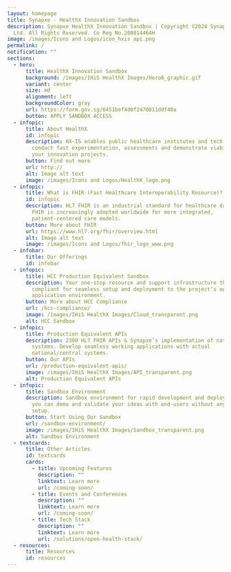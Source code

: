 ```yaml
---
layout: homepage
title: Synapxe - HealthX Innovation Sandbox
description: Synapxe HealthX Innovation Sandbox | Copyright ©2024 Synapxe Pte
  Ltd. All Rights Reserved. Co Reg No.200814464H
image: /images/Icons and Logos/icon_hxis api.png
permalink: /
notification: ""
sections:
  - hero:
      title: HealthX Innovation Sandbox
      background: /images/IHiS HealthX Images/Hero6_graphic.gif
      variant: center
      size: md
      alignment: left
      backgroundColor: gray
      url: https://form.gov.sg/6451bef4d0f2470011ddf40a
      button: APPLY SANDBOX ACCESS
  - infopic:
      title: About HealthX
      id: infopic
      description: HX-IS enables public healthcare institutes and tech partners to
        conduct fast experimentation, assessments and demonstrate viability of
        your innovation projects.
      button: Find out more
      url: http://
      alt: Image alt text
      image: /images/Icons and Logos/HealthX_logo.png
  - infopic:
      title: What is FHIR (Fast Healthcare Interoperability Resource)?
      id: infopic
      description: HL7 FHIR is an industrial standard for healthcare data exchange.
        FHIR is increasingly adopted worldwide for more integrated,
        patient-centered care models.
      button: More about FHIR
      url: https://www.hl7.org/fhir/overview.html
      alt: Image alt text
      image: /images/Icons and Logos/fhir_logo_www.png
  - infobar:
      title: Our Offerings
      id: infobar
  - infopic:
      title: HCC Production Equivalent Sandbox
      description: Your one-stop resource and support infrastructure that is HCC
        compliant for seamless setup and deployment to the project’s own HCC
        application environment.
      button: More about HCC Compliance
      url: /hcc-compliance/
      image: /images/IHiS HealthX Images/Cloud_transparent.png
      alt: HCC Sandbox
  - infopic:
      title: Production Equivalent APIs
      description: 2300 HL7 FHIR APIs & Synapxe’s implementation of national/central
        systems. Develop seamless working applications with actual
        national/central systems.
      button: Our APIs
      url: /production-equivalent-apis/
      image: /images/IHiS HealthX Images/API_transparent.png
      alt: Production Equivalent APIs
  - infopic:
      title: Sandbox Environment
      description: Sandbox environment for rapid development and deployment, so that
        you can demo and validate your ideas with end-users without any infra
        setup.
      button: Start Using Our Sandbox
      url: /sandbox-environment/
      image: /images/IHiS HealthX Images/Sandbox_transparent.png
      alt: Sandbox Environment
  - textcards:
      title: Other Articles
      id: textcards
      cards:
        - title: Upcoming Features
          description: ""
          linktext: Learn more
          url: /coming-soon/
        - title: Events and Conferences
          description: ""
          linktext: Learn more
          url: /coming-soon/
        - title: Tech Stack
          description: ""
          linktext: Learn more
          url: /solutions/open-health-stack/
  - resources:
      title: Resources
      id: resources
---
```


